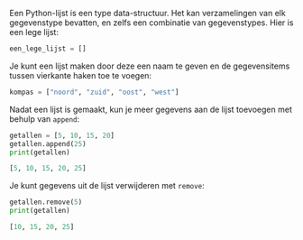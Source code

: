 Een Python-lijst is een type data-structuur. Het kan verzamelingen van elk gegevenstype bevatten, en zelfs een combinatie van gegevenstypes. Hier is een lege lijst:

```python
een_lege_lijst = []
```

Je kunt een lijst maken door deze een naam te geven en de gegevensitems tussen vierkante haken toe te voegen:

```python
kompas = ["noord", "zuid", "oost", "west"]
```

Nadat een lijst is gemaakt, kun je meer gegevens aan de lijst toevoegen met behulp van `append`:

```python
getallen = [5, 10, 15, 20]
getallen.append(25)
print(getallen)

[5, 10, 15, 20, 25]
```

Je kunt gegevens uit de lijst verwijderen met `remove`:

```python
getallen.remove(5)
print(getallen)

[10, 15, 20, 25]
```
